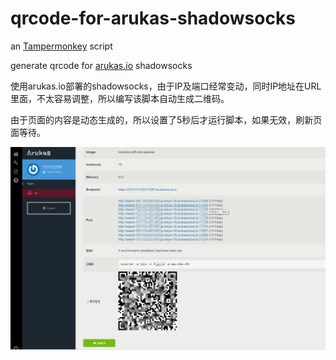 # qrcode-for-arukas-shadowsocks
an [Tampermonkey](http://tampermonkey.net/) script  

generate qrcode for [arukas.io](https://app.arukas.io) shadowsocks

使用arukas.io部署的shadowsocks，由于IP及端口经常变动，同时IP地址在URL里面，不太容易调整，所以编写该脚本自动生成二维码。

由于页面的内容是动态生成的，所以设置了5秒后才运行脚本，如果无效，刷新页面等待。

![Aaron Swartz](tips.png)
